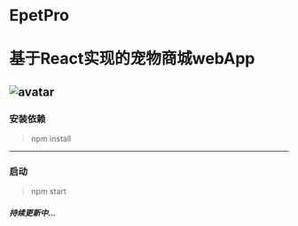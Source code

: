 # EpetPro
基于React实现的宠物商城webApp
=========================================================================
![avatar](http://s1.51cto.com/wyfs02/M01/88/7F/wKiom1f55HCSS-DrAACSkyHme8o914.png-wh_651x-s_1436211364.png)<br />
-------------------------------------------------------------------------
### 安装依赖
>npm install<br />
-------------------------------------------------------------------------
### 启动
>npm start<br />
##### 持续更新中...